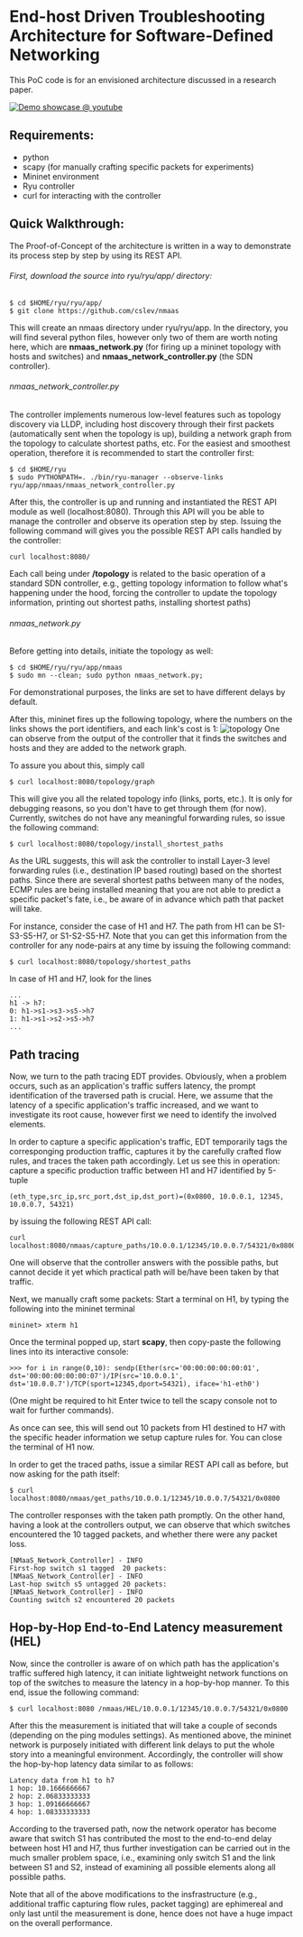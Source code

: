# End-host Driven Troubleshooting Architecture for Software-Defined Networking
This PoC code is for an envisioned architecture discussed in a research paper.

[![Demo showcase @ youtube](https://cloud.githubusercontent.com/assets/8448436/26256830/23f51ff0-3cb6-11e7-92aa-e240db71e676.png)](https://www.youtube.com/watch?v=o389kng73TM)


## Requirements:
 - python 
 - scapy (for manually crafting specific packets for experiments)
 - Mininet environment
 - Ryu controller
 - curl for interacting with the controller
 
## Quick Walkthrough:
 The Proof-of-Concept of the architecture is written in a way to demonstrate its process step by step by using its REST API.
###### First, download the source into ryu/ryu/app/ directory:
```
$ cd $HOME/ryu/ryu/app/
$ git clone https://github.com/cslev/nmaas
```
This will create an nmaas directory under ryu/ryu/app.
In the directory, you will find several python files, however only two of them are worth noting here, which are __nmaas_network.py__ (for firing up a mininet topology with hosts and switches) and __nmaas_network_controller.py__ (the SDN controller).  


###### nmaas_network_controller.py
The controller implements numerous low-level features such as topology discovery via LLDP, including host discovery through their first packets (automatically sent when the topology is up), building a network graph from the topology to calculate shortest paths, etc.
For the easiest and smoothest operation, therefore it is recommended to start the controller first:
```
$ cd $HOME/ryu
$ sudo PYTHONPATH=. ./bin/ryu-manager --observe-links ryu/app/nmaas/nmaas_network_controller.py
```
After this, the controller is up and running and instantiated the REST API module as well (localhost:8080). Through this API will you be able to manage the controller and observe its operation step by step.
Issuing the following command will gives you the possible REST API calls handled by the controller:
```
curl localhost:8080/
```
Each call being under __/topology__ is related to the basic operation of a standard SDN controller, e.g., getting topology information to follow what's happening under the hood, forcing the controller to update the topology information, printing out shortest paths, installing shortest paths)


###### nmaas_network.py
Before getting into details, initiate the topology as well:
```
$ cd $HOME/ryu/ryu/app/nmaas
$ sudo mn --clean; sudo python nmaas_network.py;
```
For demonstrational purposes, the links are set to have different delays by default.

After this, mininet fires up the following topology, where the numbers on the links shows the port identifiers, and each link's cost is 1:
![topology](https://cloud.githubusercontent.com/assets/8448436/25897428/d6d7a84c-357f-11e7-8459-7186db73aa81.png)
One can observe from the output of the controller that it finds the switches and hosts and they are added to the network graph.

To assure you about this, simply call
```
$ curl localhost:8080/topology/graph
```
This will give you all the related topology info (links, ports, etc.). It is only for debugging reasons, so you don't have to get through them (for now).
Currently, switches do not have any meaningful forwarding rules, so issue the following command:
```
$ curl localhost:8080/topology/install_shortest_paths
```
As the URL suggests, this will ask the controller to install Layer-3 level forwarding rules (i.e., destination IP based routing) based on the shortest paths. Since there are several shortest paths between many of the nodes, ECMP rules are being installed meaning that you are not able to predict a specific packet's fate, i.e., be aware of in advance which path that packet will take.

For instance, consider the case of H1 and H7. The path from H1 can be S1-S3-S5-H7, or S1-S2-S5-H7. 
Note that you can get this information from the controller for any node-pairs at any time by issuing the following command:
```
$ curl localhost:8080/topology/shortest_paths
```
In case of H1 and H7, look for the lines 
```
...
h1 -> h7:
0: h1->s1->s3->s5->h7
1: h1->s1->s2->s5->h7
...
```

## Path tracing 
Now, we turn to the path tracing EDT provides. Obviously, when a problem occurs, such as an application's traffic suffers latency, the prompt identification of the traversed path is crucial. Here, we assume that the latency of a specific application's traffic increased, and we want to investigate its root cause, however first we need to identify the involved elements.

In order to capture a specific application's traffic, EDT temporarily tags the corresponging production traffic, captures it by the carefully crafted flow rules, and traces the taken path accordingly.
Let us see this in operation: capture a specific production traffic between H1 and H7 identified by 5-tuple
```
(eth_type,src_ip,src_port,dst_ip,dst_port)=(0x0800, 10.0.0.1, 12345, 10.0.0.7, 54321)
```
by issuing the following REST API call:
```
curl localhost:8080/nmaas/capture_paths/10.0.0.1/12345/10.0.0.7/54321/0x0800
```
One will observe that the controller answers with the possible paths, but cannot decide it yet which practical path will be/have been taken by that traffic.

Next, we manually craft some packets:
Start a terminal on H1, by typing the following into the mininet terminal
```
mininet> xterm h1
```
Once the terminal popped up, start __scapy__, then copy-paste the following lines into its interactive console:
```
>>> for i in range(0,10): sendp(Ether(src='00:00:00:00:00:01', dst='00:00:00:00:00:07')/IP(src='10.0.0.1', dst='10.0.0.7')/TCP(sport=12345,dport=54321), iface='h1-eth0')
```
(One might be required to hit Enter twice to tell the scapy console not to wait for further commands). 

As once can see, this will send out 10 packets from H1 destined to H7 with the specific header information we setup capture rules for.
You can close the terminal of H1 now.

In order to get the traced paths, issue a similar REST API call as before, but now asking for the path itself:
```
$ curl localhost:8080/nmaas/get_paths/10.0.0.1/12345/10.0.0.7/54321/0x0800
```
The controller responses with the taken path promptly. On the other hand, having a look at the controllers output, we can observe that which switches encountered the 10 tagged packets, and whether there were any packet loss.
```
[NMaaS_Network_Controller] - INFO
First-hop switch s1 tagged  20 packets:
[NMaaS_Network_Controller] - INFO
Last-hop switch s5 untagged 20 packets:
[NMaaS_Network_Controller] - INFO
Counting switch s2 encountered 20 packets
```

## Hop-by-Hop End-to-End Latency measurement (HEL)
Now, since the controller is aware of on which path has the application's traffic suffered high latency, it can initiate lightweight network functions on top of the switches to measure the latency in a hop-by-hop manner.
To this end, issue the following command:
```
$ curl localhost:8080 /nmaas/HEL/10.0.0.1/12345/10.0.0.7/54321/0x0800
```
After this the measurement is initiated that will take a couple of seconds (depending on the ping modules settings).
As mentioned above, the mininet network is purposely initiated with different link delays to put the whole story into a meaningful environment. 
Accordingly, the controller will show the hop-by-hop latency data similar to as follows:
```
Latency data from h1 to h7
1 hop: 10.1666666667
2 hop: 2.06833333333
3 hop: 1.09166666667
4 hop: 1.08333333333
```

According to the traversed path, now the network operator has become aware that switch S1 has contributed the most to the end-to-end delay between host H1 and H7, thus further investigation can be carried out in the much smaller problem space, i.e., examining only switch S1 and the link between S1 and S2, instead of examining all possible elements along all possible paths.

Note that all of the above modifications to the insfrastructure (e.g., additional traffic capturing flow rules, packet tagging) are ephimereal and only last until the measurement is done, hence does not have a huge impact on the overall performance.
